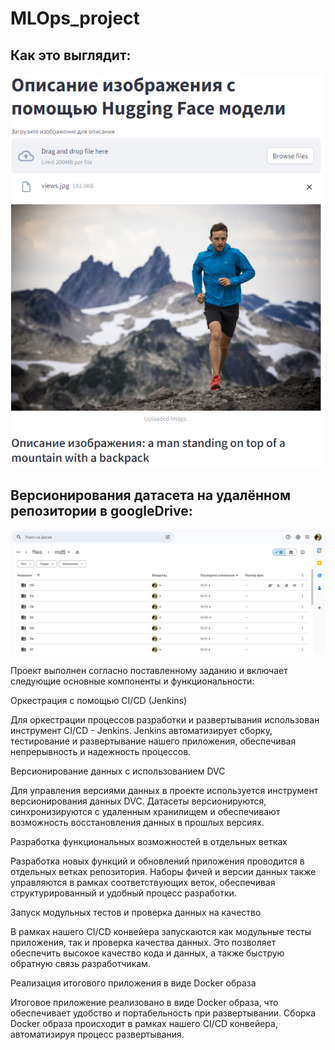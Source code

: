 # MLOps_project
## Как это выглядит:
![screen1](https://github.com/kcherenkovv/MLOps_project/blob/main/scrins/example_of_work.png)
## Версионирования датасета на удалённом репозитории в googleDrive:
![screen1](https://github.com/kcherenkovv/MLOps_project/blob/main/scrins/dvc_example.png)

Проект выполнен согласно поставленному заданию и включает следующие основные компоненты и функциональности:

Оркестрация с помощью CI/CD (Jenkins)

  Для оркестрации процессов разработки и развертывания использован инструмент CI/CD - Jenkins.
  Jenkins автоматизирует сборку, тестирование и развертывание нашего приложения, обеспечивая непрерывность и надежность процессов.
  
Версионирование данных с использованием DVC

  Для управления версиями данных в проекте используется инструмент версионирования данных DVC.
  Датасеты версионируются, синхронизируются с удаленным хранилищем и обеспечивают возможность восстановления данных в прошлых версиях.
  
Разработка функциональных возможностей в отдельных ветках

  Разработка новых функций и обновлений приложения проводится в отдельных ветках репозитория.
  Наборы фичей и версии данных также управляются в рамках соответствующих веток, обеспечивая структурированный и удобный процесс разработки.
  
Запуск модульных тестов и проверка данных на качество

  В рамках нашего CI/CD конвейера запускаются как модульные тесты приложения, так и проверка качества данных.
  Это позволяет обеспечить высокое качество кода и данных, а также быструю обратную связь разработчикам.
  
Реализация итогового приложения в виде Docker образа

  Итоговое приложение реализовано в виде Docker образа, что обеспечивает удобство и портабельность при развертывании.
  Сборка Docker образа происходит в рамках нашего CI/CD конвейера, автоматизируя процесс развертывания.
